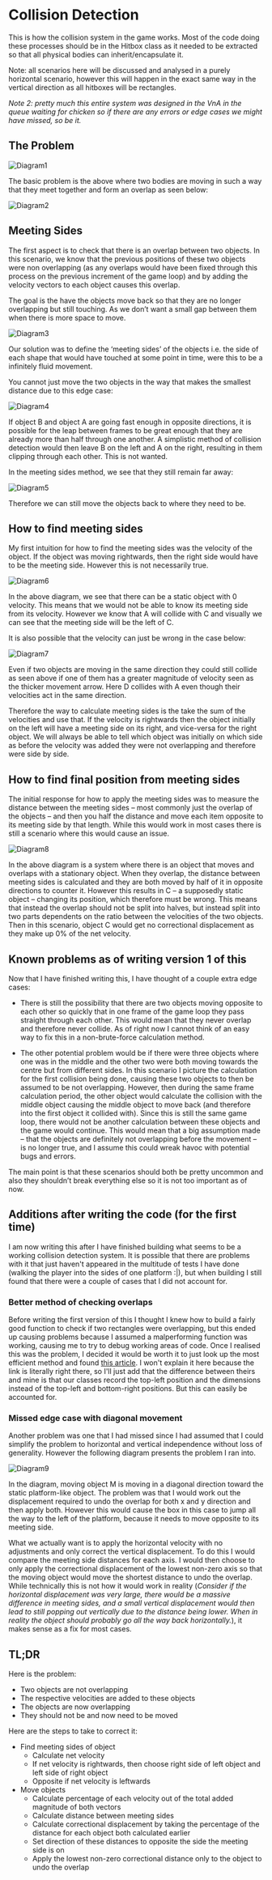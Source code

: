 # Collision Detection

This is how the collision system in the game works. Most of the code doing these processes should be in the Hitbox class as it needed to be extracted so that all physical bodies can inherit/encapsulate it.

Note: all scenarios here will be discussed and analysed in a purely horizontal scenario, however this will happen in the exact same way in the vertical direction as all hitboxes will be rectangles.

_Note 2: pretty much this entire system was designed in the VnA in the queue waiting for chicken so if there are any errors or edge cases we might have missed, so be it._

## The Problem

![Diagram1](img/collision/1.png)

The basic problem is the above where two bodies are moving in such a way that they meet together and form an overlap as seen below:

![Diagram2](img/collision/2.png)

## Meeting Sides

The first aspect is to check that there is an overlap between two objects. In this scenario, we know that the previous positions of these two objects were non overlapping (as any overlaps would have been fixed through this process on the previous increment of the game loop) and by adding the velocity vectors to each object causes this overlap.

The goal is the have the objects move back so that they are no longer overlapping but still touching. As we don’t want a small gap between them when there is more space to move.

![Diagram3](img/collision/3.png)

Our solution was to define the ‘meeting sides’ of the objects i.e. the side of each shape that would have touched at some point in time, were this to be a infinitely fluid movement.

You cannot just move the two objects in the way that makes the smallest distance due to this edge case:

![Diagram4](img/collision/4.png)

If object B and object A are going fast enough in opposite directions, it is possible for the leap between frames to be great enough that they are already more than half through one another. A simplistic method of collision detection would then leave B on the left and A on the right, resulting in them clipping through each other. This is not wanted.

In the meeting sides method, we see that they still remain far away:

![Diagram5](img/collision/5.png)

Therefore we can still move the objects back to where they need to be.

## How to find meeting sides

My first intuition for how to find the meeting sides was the velocity of the object. If the object was moving rightwards, then the right side would have to be the meeting side. However this is not necessarily true.

![Diagram6](img/collision/6.png)

In the above diagram, we see that there can be a static object with 0 velocity. This means that we would not be able to know its meeting side from its velocity. However we know that A will collide with C and visually we can see that the meeting side will be the left of C.

It is also possible that the velocity can just be wrong in the case below:

![Diagram7](img/collision/7.png)

Even if two objects are moving in the same direction they could still collide as seen above if one of them has a greater magnitude of velocity seen as the thicker movement arrow. Here D collides with A even though their velocities act in the same direction.

Therefore the way to calculate meeting sides is the take the sum of the velocities and use that. If the velocity is rightwards then the object initially on the left will have a meeting side on its right, and vice-versa for the right object. We will always be able to tell which object was initially on which side as before the velocity was added they were not overlapping and therefore were side by side.

## How to find final position from meeting sides

The initial response for how to apply the meeting sides was to measure the distance between the meeting sides – most commonly just the overlap of the objects – and then you half the distance and move each item opposite to its meeting side by that length. While this would work in most cases there is still a scenario where this would cause an issue.

![Diagram8](img/collision/8.png)

In the above diagram is a system where there is an object that moves and overlaps with a stationary object. When they overlap, the distance between meeting sides is calculated and they are both moved by half of it in opposite directions to counter it. However this results in C – a supposedly static object – changing its position, which therefore must be wrong. This means that instead the overlap should not be split into halves, but instead split into two parts dependents on the ratio between the velocities of the two objects. Then in this scenario, object C would get no correctional displacement as they make up 0% of the net velocity.

## Known problems as of writing version 1 of this

Now that I have finished writing this, I have thought of a couple extra edge cases:

- There is still the possibility that there are two objects moving opposite to each other so quickly that in one frame of the game loop they pass straight through each other. This would mean that they never overlap and therefore never collide. As of right now I cannot think of an easy way to fix this in a non-brute-force calculation method.

- The other potential problem would be if there were three objects where one was in the middle and the other two were both moving towards the centre but from different sides. In this scenario I picture the calculation for the first collision being done, causing these two objects to then be assumed to be not overlapping. However, then during the same frame calculation period, the other object would calculate the collision with the middle object causing the middle object to move back (and therefore into the first object it collided with). Since this is still the same game loop, there would not be another calculation between these objects and the game would continue. This would mean that a big assumption made – that the objects are definitely not overlapping before the movement – is no longer true, and I assume this could wreak havoc with potential bugs and errors.

The main point is that these scenarios should both be pretty uncommon and also they shouldn’t break everything else so it is not too important as of now.

## Additions after writing the code (for the first time)

I am now writing this after I have finished building what seems to be a working collision detection system. It is possible that there are problems with it that just haven't appeared in the multitude of tests I have done (walking the player into the sides of one platform :|), but when building I still found that there were a couple of cases that I did not account for.

### Better method of checking overlaps

Before writing the first version of this I thought I knew how to build a fairly good function to check if two rectangles were overlapping, but this ended up causing problems because I assumed a malperforming function was working, causing me to try to debug working areas of code. Once I realised this was the problem, I decided it would be worth it to just look up the most efficient method and found [this article](https://www.geeksforgeeks.org/find-two-rectangles-overlap/). I won't explain it here because the link is literally right there, so I'll just add that the difference between theirs and mine is that our classes record the top-left position and the dimensions instead of the top-left and bottom-right positions. But this can easily be accounted for.

### Missed edge case with diagonal movement

Another problem was one that I had missed since I had assumed that I could simplify the problem to horizontal and vertical independence without loss of generality. However the following diagram presents the problem I ran into.

![Diagram9](img/collision/9.png)

In the diagram, moving object M is moving in a diagonal direction toward the static platform-like object. The problem was that I would work out the displacement required to undo the overlap for both x and y direction and then apply both. However this would cause the box in this case to jump all the way to the left of the platform, because it needs to move opposite to its meeting side.

What we actually want is to apply the horizontal velocity with no adjustments and only correct the vertical displacement. To do this I would compare the meeting side distances for each axis. I would then choose to only apply the correctional displacement of the lowest non-zero axis so that the moving object would move the shortest distance to undo the overlap. While technically this is not how it would work in reality (_Consider if the horizontal displacement was very large, there would be a massive difference in meeting sides, and a small vertical displacement would then lead to still popping out vertically due to the distance being lower. When in reality the object should probably go all the way back horizontally._), it makes sense as a fix for most cases.

## TL;DR

Here is the problem:

- Two objects are not overlapping
- The respective velocities are added to these objects
- The objects are now overlapping
- They should not be and now need to be moved

Here are the steps to take to correct it:

- Find meeting sides of object
  - Calculate net velocity
  - If net velocity is rightwards, then choose right side of left object and left side of right object
  - Opposite if net velocity is leftwards
- Move objects
  - Calculate percentage of each velocity out of the total added magnitude of both vectors
  - Calculate distance between meeting sides
  - Calculate correctional displacement by taking the percentage of the distance for each object both calculated earlier
  - Set direction of these distances to opposite the side the meeting side is on
  - Apply the lowest non-zero correctional distance only to the object to undo the overlap
